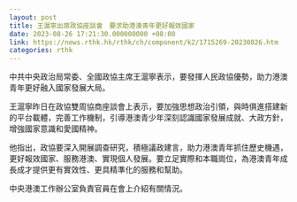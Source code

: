 ```yaml
---
layout: post
title: 王滬寧出席政協座談會　要求助港澳青年更好報效國家
date: 2023-08-26 17:21:30.000000000 +08:00
link: https://news.rthk.hk/rthk/ch/component/k2/1715269-20230826.htm
categories: rthk
---
```


中共中央政治局常委、全國政協主席王滬寧表示，要發揮人民政協優勢，助力港澳青年更好融入國家發展大局。

王滬寧昨日在政協雙周協商座談會上表示，要加強思想政治引領，與時俱進搭建新的平台載體，完善工作機制，引導港澳青少年深刻認識國家發展成就、大政方針，增強國家意識和愛國精神。

他指出，政協要深入開展調查研究，積極議政建言，助力港澳青年抓住歷史機遇，更好報效國家、服務港澳、實現個人發展。要立足實際和本職崗位，為港澳青年成長成才提供更有實效性、更具精準化的服務和幫助。

中央港澳工作辦公室負責官員在會上介紹有關情況。
